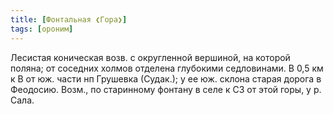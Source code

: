 ```yaml
---
title: [Фонтальная ❮Гора❯]
tags: [ороним]
---
```


Лесистая коническая возв. с округленной вершиной, на которой поляна; от соседних
холмов отделена глубокими седловинами. В 0,5 км к В от юж. части нп Грушевка
(Судак.); у ее юж. склона старая дорога в Феодосию. Возм., по старинному фонтану
в селе к СЗ от этой горы, у р. Сала.
